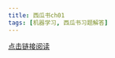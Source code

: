 ```yaml
---
title: 西瓜书ch01
tags: [机器学习, 西瓜书习题解答]
---
```


<a href="{{site.baseurl}}/pdf/西瓜书ch01答案.pdf" target="_blank">点击链接阅读</a>
